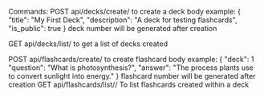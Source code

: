 Commands: 
POST api/decks/create/ to create a deck
body example: {
  "title": "My First Deck",
  "description": "A deck for testing flashcards",
  "is_public": true
}
deck number will be generated after creation

GET api/decks/list/ to get a list of decks created

POST api/flashcards/create/ to create flashcard
body example: {
  "deck": 1
  "question": "What is photosynthesis?",
  "answer": "The process plants use to convert sunlight into energy."
}
flashcard number will be generated after creation
GET api/flashcards/list/<deck number>/ To list flashcards created within a deck
